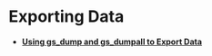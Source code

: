 # Exporting Data<a name="EN-US_TOPIC_0289900356"></a>

-   **[Using gs\_dump and gs\_dumpall to Export Data](using-gs_dump-and-gs_dumpall-to-export-data.md)**  


